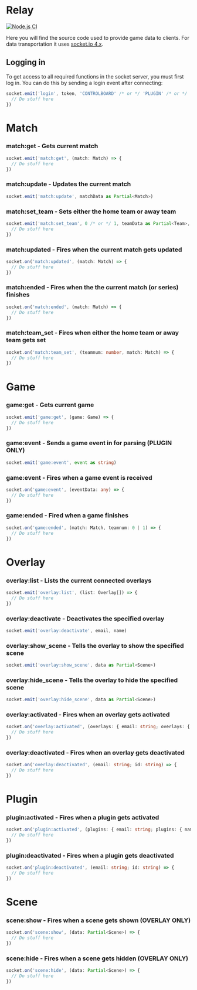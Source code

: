 # Relay

[![Node.js CI](https://github.com/bnylund/relay-server/actions/workflows/node.js.yml/badge.svg?branch=main)](https://github.com/bnylund/relay-server/actions/workflows/node.js.yml)

Here you will find the source code used to provide game data to clients. For data transportation it uses [socket.io 4.x](https://socket.io/docs/v4/).

## Logging in

To get access to all required functions in the socket server, you must first log in. You can do this by sending a login event after connecting:

```typescript
socket.emit('login', token, 'CONTROLBOARD' /* or */ 'PLUGIN' /* or */ 'OVERLAY', (status: string, info: { name: string; version: string; author: string }) => {
  // Do stuff here
})
```

# Match 

### match:get - Gets current match
```typescript
socket.emit('match:get', (match: Match) => {
  // Do stuff here
})
```

### match:update - Updates the current match
```typescript
socket.emit('match:update', matchData as Partial<Match>)
```

### match:set_team - Sets either the home team or away team
```typescript
socket.emit('match:set_team', 0 /* or */ 1, teamData as Partial<Team>, (err?: Error) => {
  // Do stuff here
})
```

### match:updated - Fires when the current match gets updated
```typescript
socket.on('match:updated', (match: Match) => {
  // Do stuff here
})
```

### match:ended - Fires when the the current match (or series) finishes
```typescript
socket.on('match:ended', (match: Match) => {
  // Do stuff here
})
```

### match:team_set - Fires when either the home team or away team gets set
```typescript
socket.on('match:team_set', (teamnum: number, match: Match) => {
  // Do stuff here
})
```

# Game

### game:get - Gets current game
```typescript
socket.emit('game:get', (game: Game) => {
  // Do stuff here
})
```

### game:event - Sends a game event in for parsing (PLUGIN ONLY)
```typescript
socket.emit('game:event', event as string)
```

### game:event - Fires when a game event is received
```typescript
socket.on('game:event', (eventData: any) => {
  // Do stuff here
})
```

### game:ended - Fired when a game finishes
```typescript
socket.on('game:ended', (match: Match, teamnum: 0 | 1) => {
  // Do stuff here
})
```

# Overlay

### overlay:list - Lists the current connected overlays
```typescript
socket.emit('overlay:list', (list: Overlay[]) => {
  // Do stuff here
})
```

### overlay:deactivate - Deactivates the specified overlay
```typescript
socket.emit('overlay:deactivate', email, name)
```

### overlay:show_scene - Tells the overlay to show the specified scene
```typescript
socket.emit('overlay:show_scene', data as Partial<Scene>)
```

### overlay:hide_scene - Tells the overlay to hide the specified scene
```typescript
socket.emit('overlay:hide_scene', data as Partial<Scene>)
```

### overlay:activated - Fires when an overlay gets activated
```typescript
socket.on('overlay:activated', (overlays: { email: string; overlays: { name: string; id: string }[] }[]) => {
  // Do stuff here
})
```

### overlay:deactivated - Fires when an overlay gets deactivated
```typescript
socket.on('overlay:deactivated', (email: string; id: string) => {
  // Do stuff here
})
```

# Plugin 

### plugin:activated - Fires when a plugin gets activated
```typescript
socket.on('plugin:activated', (plugins: { email: string; plugins: { name: string; id: string }[] }[]) => {
  // Do stuff here
})
```

### plugin:deactivated - Fires when a plugin gets deactivated
```typescript
socket.on('plugin:deactivated', (email: string; id: string) => {
  // Do stuff here
})
```

# Scene

### scene:show - Fires when a scene gets shown (OVERLAY ONLY)
```typescript
socket.on('scene:show', (data: Partial<Scene>) => {
  // Do stuff here
})
```

### scene:hide - Fires when a scene gets hidden (OVERLAY ONLY)
```typescript
socket.on('scene:hide', (data: Partial<Scene>) => {
  // Do stuff here
})
```
